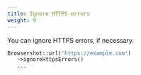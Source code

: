 ```yaml
---
title: Ignore HTTPS errors
weight: 9
---
```


You can ignore HTTPS errors, if necessary.

```php
Browsershot::url('https://example.com')
   ->ignoreHttpsErrors()
   ...
```
